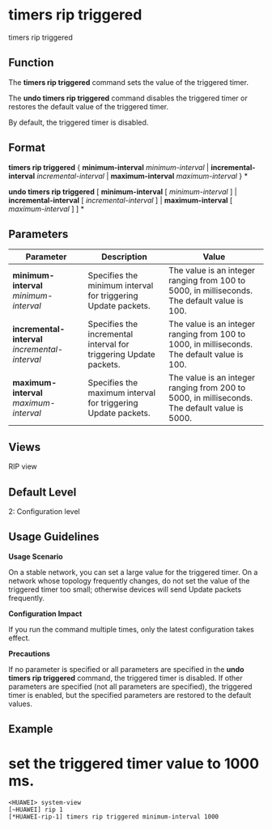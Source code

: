 timers rip triggered
====================

timers rip triggered

Function
--------



The **timers rip triggered** command sets the value of the triggered timer.

The **undo timers rip triggered** command disables the triggered timer or restores the default value of the triggered timer.



By default, the triggered timer is disabled.


Format
------

**timers rip triggered** { **minimum-interval** *minimum-interval* | **incremental-interval** *incremental-interval* | **maximum-interval** *maximum-interval* } \*

**undo timers rip triggered** [ **minimum-interval** [ *minimum-interval* ] | **incremental-interval** [ *incremental-interval* ] | **maximum-interval** [ *maximum-interval* ] ] \*


Parameters
----------

| Parameter | Description | Value |
| --- | --- | --- |
| **minimum-interval** *minimum-interval* | Specifies the minimum interval for triggering Update packets. | The value is an integer ranging from 100 to 5000, in milliseconds. The default value is 100. |
| **incremental-interval** *incremental-interval* | Specifies the incremental interval for triggering Update packets. | The value is an integer ranging from 100 to 1000, in milliseconds. The default value is 100. |
| **maximum-interval** *maximum-interval* | Specifies the maximum interval for triggering Update packets. | The value is an integer ranging from 200 to 5000, in milliseconds. The default value is 5000. |



Views
-----

RIP view


Default Level
-------------

2: Configuration level


Usage Guidelines
----------------

**Usage Scenario**

On a stable network, you can set a large value for the triggered timer. On a network whose topology frequently changes, do not set the value of the triggered timer too small; otherwise devices will send Update packets frequently.

**Configuration Impact**

If you run the command multiple times, only the latest configuration takes effect.

**Precautions**

If no parameter is specified or all parameters are specified in the **undo timers rip triggered** command, the triggered timer is disabled. If other parameters are specified (not all parameters are specified), the triggered timer is enabled, but the specified parameters are restored to the default values.


Example
-------

# set the triggered timer value to 1000 ms.
```
<HUAWEI> system-view
[~HUAWEI] rip 1
[*HUAWEI-rip-1] timers rip triggered minimum-interval 1000

```